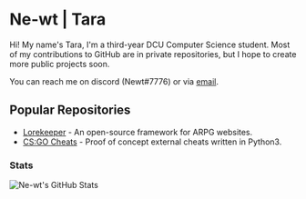 # Ne-wt | Tara
Hi! My name's Tara, I'm a third-year DCU Computer Science student. Most of my contributions to GitHub are in private repositories, but I hope to create more public projects soon.

You can reach me on discord (Newt#7776) or via [email](mailto:t.a.greenwood03@gmail.com).

## Popular Repositories

- [Lorekeeper](https://github.com/Ne-wt/lorekeeper) - An open-source framework for ARPG websites.
- [CS:GO Cheats](https://github.com/Ne-wt/CSGO-Cheats) - Proof of concept external cheats written in Python3.

### Stats

![Ne-wt's GitHub Stats](https://github-readme-stats.vercel.app/api?username=Ne-wt&count_private=true&show_icons=true&theme=dark)

<!--
**Ne-wt/Ne-wt** is a ✨ _special_ ✨ repository because its `README.md` (this file) appears on your GitHub profile.

Here are some ideas to get you started:

- 🔭 I’m currently working on ...
- 🌱 I’m currently learning ...
- 👯 I’m looking to collaborate on ...
- 🤔 I’m looking for help with ...
- 💬 Ask me about ...
- 📫 How to reach me: ...
- 😄 Pronouns: ...
- ⚡ Fun fact: ...
-->
